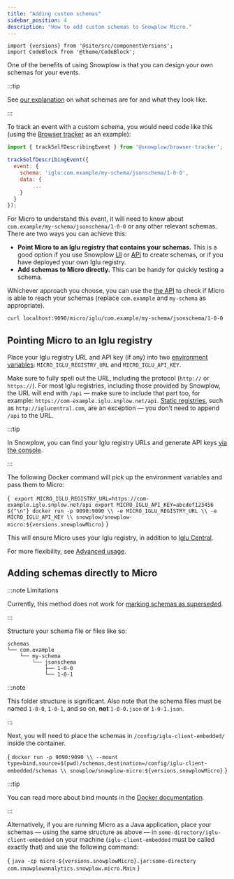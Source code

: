 ```yaml
---
title: "Adding custom schemas"
sidebar_position: 4
description: "How to add custom schemas to Snowplow Micro."
---
```


```mdx-code-block
import {versions} from '@site/src/componentVersions';
import CodeBlock from '@theme/CodeBlock';
```

One of the benefits of using Snowplow is that you can design your own schemas for your events.

:::tip

See [our explanation](/docs/fundamentals/schemas/index.md) on what schemas are for and what they look like.

:::

To track an event with a custom schema, you would need code like this (using the [Browser tracker](/docs/sources/trackers/web-trackers/tracking-events/index.md#tracking-custom-self-describing-events) as an example):

```js
import { trackSelfDescribingEvent } from '@snowplow/browser-tracker';

trackSelfDescribingEvent({
  event: {
    schema: 'iglu:com.example/my-schema/jsonschema/1-0-0',
    data: {
        ...
    }
  }
});
```

For Micro to understand this event, it will need to know about `com.example/my-schema/jsonschema/1-0-0` or any other relevant schemas. There are two ways you can achieve this:

* **Point Micro to an Iglu registry that contains your schemas.** This is a good option if you use Snowplow [UI](/docs/data-product-studio/data-structures/manage/index.md) or [API](/docs/data-product-studio/data-structures/manage/api/index.md) to create schemas, or if you have deployed your own Iglu registry.
* **Add schemas to Micro directly.** This can be handy for quickly testing a schema.

Whichever approach you choose, you can use the [the API](/docs/api-reference/snowplow-micro/api/index.md#microiglu) to check if Micro is able to reach your schemas (replace `com.example` and `my-schema` as appropriate).

```bash
curl localhost:9090/micro/iglu/com.example/my-schema/jsonschema/1-0-0
```

## Pointing Micro to an Iglu registry

Place your Iglu registry URL and API key (if any) into two [environment variables](https://en.wikipedia.org/wiki/Environment_variable): `MICRO_IGLU_REGISTRY_URL` and `MICRO_IGLU_API_KEY`.

Make sure to fully spell out the URL, including the protocol (`http://` or `https://`). For most Iglu registries, including those provided by Snowplow, the URL will end with `/api` — make sure to include that part too, for example: `https://com-example.iglu.snplow.net/api`. [Static registries](/docs/api-reference/iglu/iglu-repositories/static-repo/index.md), such as `http://iglucentral.com`, are an exception — you don’t need to append `/api` to the URL.

:::tip

In Snowplow, you can find your Iglu registry URLs and generate API keys [via the console](https://console.snowplowanalytics.com/iglu-keys).

:::

The following Docker command will pick up the environment variables and pass them to Micro:

<CodeBlock language="bash">{
` export MICRO_IGLU_REGISTRY_URL=https://com-example.iglu.snplow.net/api
 export MICRO_IGLU_API_KEY=abcdef123456
${"\n"}
docker run -p 9090:9090 \\
  -e MICRO_IGLU_REGISTRY_URL \\
  -e MICRO_IGLU_API_KEY \\
  snowplow/snowplow-micro:${versions.snowplowMicro}`
}</CodeBlock>

This will ensure Micro uses your Iglu registry, in addition to [Iglu Central](/docs/api-reference/iglu/iglu-repositories/iglu-central/index.md).

For more flexibility, see [Advanced usage](/docs/data-product-studio/data-quality/snowplow-micro/advanced-usage/index.md#adding-custom-iglu-resolver-configuration).

## Adding schemas directly to Micro

:::note Limitations

Currently, this method does not work for [marking schemas as superseded](/docs/data-product-studio/data-structures/version-amend/amending/index.md#marking-the-schema-as-superseded).

:::

Structure your schema file or files like so:

```
schemas
└── com.example
    └── my-schema
        └── jsonschema
            ├── 1-0-0
            └── 1-0-1
```

:::note

This folder structure is significant. Also note that the schema files must be named `1-0-0`, `1-0-1`, and so on, **not** `1-0-0.json` or `1-0-1.json`.

:::

Next, you will need to place the schemas in `/config/iglu-client-embedded/` inside the container.

<CodeBlock language="bash">{
`docker run -p 9090:9090 \\
  --mount type=bind,source=$(pwd)/schemas,destination=/config/iglu-client-embedded/schemas \\
  snowplow/snowplow-micro:${versions.snowplowMicro}`
}</CodeBlock>

:::tip

You can read more about bind mounts in the [Docker documentation](https://docs.docker.com/storage/bind-mounts/).

:::

Alternatively, if you are running Micro as a Java application, place your schemas — using the same structure as above — in `some-directory/iglu-client-embedded` on your machine (`iglu-client-embedded` must be called exactly that) and use the following command:

<CodeBlock language="bash">{
`java -cp micro-${versions.snowplowMicro}.jar:some-directory com.snowplowanalytics.snowplow.micro.Main`
}</CodeBlock>
